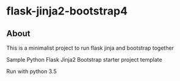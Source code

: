 # flask-jinja2-bootstrap4


About
-----
This is a minimalist project to run flask jinja and bootstrap together

Sample  Python Flask  Jinja2 Bootstrap starter project template

Run with python 3.5